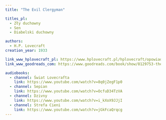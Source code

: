 ```yaml
---
title: "The Evil Clergyman"

titles_pl:
  - Zły duchowny
  - Sen
  - Diabelski duchowny

authors:
  - H.P. Lovecraft
creation_year: 1933

link_www_hplovecraft_pl: https://www.hplovecraft.pl/hplovecraft/opowiadania-nowele-powiesci/the-evil-clergyman/
link_www_goodreads_com: https://www.goodreads.com/book/show/8129753-the-evil-clergyman

audiobooks:
  - channel: Świat Lovecrafta
    link: https://www.youtube.com/watch?v=8q0jZegF1p0
  - channel: Sepian
    link: https://www.youtube.com/watch?v=OcfuD34TzVA
  - channel: Dzivny
    link: https://www.youtube.com/watch?v=i_kXoX9JJjI
  - channel: Strefa Cieni
    link: https://www.youtube.com/watch?v=jGkFcaQrqcg
---
```


